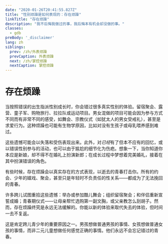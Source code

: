 ```yaml
---
date: "2020-01-26T20:41:55.827Z"
title: "性别烦躁是如何表现的：存在烦躁"
linkTitle: "存在烦躁"
description: "我不后悔我做过的事，我后悔本有机会却没做的事。"
classes:
  - gdb
preBody: '_disclaimer'
lang: zh
siblings:
  prev: /zh/外表烦躁
  prevCaption: 外表烦躁
  next: /zh/掌控烦躁
  nextCaption: 掌控烦躁
---
```


# 存在烦躁

当按照错误的出生指派性别成长时，你会错过很多真实性别的体验。留宿聚会、露营、童子军、购物旅行、拉拉队或运动项目。男女混做的项目可能会因为参与方式不同而有非常不同的感受，如舞会、宗教仪式（如犹太人的男女受戒礼），甚至是求爱行为。这种烦躁也可能有生物学原因，比如对没有生孩子或母乳喂养感到难过。

这些遗憾可能会以失落和受伤表现出来。此外，对*已经*有了但本不应有的回忆，或以错误性别参与的活动，也可以由于尴尬的细节化为伤疤。想象一下，当你知道你本应是新娘，却不得不在婚礼上扮演新郎；在成长过程中梦想着完美婚礼，接着在其中扮演错误的角色。

有些时候，存在烦躁会以真实存在的方式表现，以逝去的青春打击你。所有的约会、少年的嬉戏、聚会，甚至只是年轻时不负责任的性关系——都成为了无法挽回的青春。

许多跨儿试图重拾这些遗憾：举办或参加酷儿舞会；组织留宿聚会；和伴侣重新宣誓成婚；青春期仪式——让母亲帮忙选购第一副文胸，或父亲教怎么刮胡子。然而，存在烦躁终究是永远无法缓解的。你能以新的体验来取代失去的体验，但时间一去不复返。

这是肯定跨儿青少年的重要原因之一。男孩想做普通男孩的事情、女孩想做普通女孩的事情，而非二元儿童想做任何感觉正确的事情。他们永远不会忘记错过的青春。
